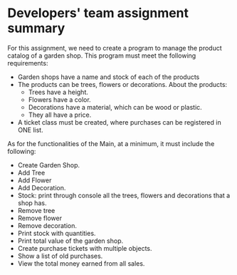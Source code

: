 # Developers' team assignment summary
For this assignment, we need to create a program to manage the product catalog of a garden shop.
This program must meet the following requirements:
- Garden shops have a name and stock of each of the products
- The products can be trees, flowers or decorations. About the products:
  - Trees have a height.
  - Flowers have a color.
  - Decorations have a material, which can be wood or plastic.
  - They all have a price.
- A ticket class must be created, where purchases can be registered in ONE list.

As for the functionalities of the Main, at a minimum, it must include the following:
- Create Garden Shop.
- Add Tree
- Add Flower
- Add Decoration.
- Stock: print through console all the trees, flowers and decorations that a shop has.
- Remove tree
- Remove flower
- Remove decoration.
- Print stock with quantities.
- Print total value of the garden shop.
- Create purchase tickets with multiple objects.
- Show a list of old purchases.
- View the total money earned from all sales.
